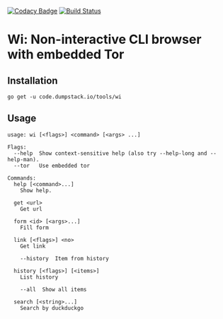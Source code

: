 [![Codacy Badge](https://api.codacy.com/project/badge/Grade/1c1b7414632b439eb6e1ffab0806c541)](https://app.codacy.com/app/jollheef/wi?utm_source=github.com&utm_medium=referral&utm_content=jollheef/wi&utm_campaign=Badge_Grade_Dashboard)
[![Build Status](https://travis-ci.org/jollheef/wi.svg?branch=master)](https://travis-ci.org/jollheef/wi)

# Wi: Non-interactive CLI browser with embedded Tor

## Installation

    go get -u code.dumpstack.io/tools/wi

## Usage

	usage: wi [<flags>] <command> [<args> ...]

	Flags:
	  --help  Show context-sensitive help (also try --help-long and --help-man).
	  --tor   Use embedded tor

	Commands:
	  help [<command>...]
		Show help.

	  get <url>
		Get url

	  form <id> [<args>...]
		Fill form

	  link [<flags>] <no>
		Get link

		--history  Item from history

	  history [<flags>] [<items>]
		List history

		--all  Show all items

	  search [<string>...]
		Search by duckduckgo

